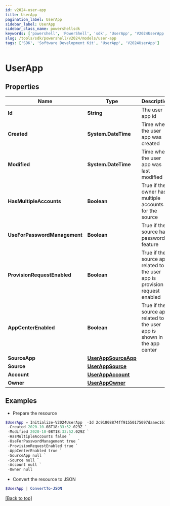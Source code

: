 ```yaml
---
id: v2024-user-app
title: UserApp
pagination_label: UserApp
sidebar_label: UserApp
sidebar_class_name: powershellsdk
keywords: ['powershell', 'PowerShell', 'sdk', 'UserApp', 'V2024UserApp']
slug: /tools/sdk/powershell/v2024/models/user-app
tags: ['SDK', 'Software Development Kit', 'UserApp', 'V2024UserApp']
---
```


# UserApp

## Properties

| Name | Type | Description | Notes |
| --- | --- | --- | --- |
| **Id** | **String** | The user app id | [optional] |
| **Created** | **System.DateTime** | Time when the user app was created | [optional] |
| **Modified** | **System.DateTime** | Time when the user app was last modified | [optional] |
| **HasMultipleAccounts** | **Boolean** | True if the owner has multiple accounts for the source | [optional] [default to $false] |
| **UseForPasswordManagement** | **Boolean** | True if the source has password feature | [optional] [default to $false] |
| **ProvisionRequestEnabled** | **Boolean** | True if the source app related to the user app is provision request enabled | [optional] [default to $false] |
| **AppCenterEnabled** | **Boolean** | True if the source app related to the user app is shown in the app center | [optional] [default to $true] |
| **SourceApp** | [**UserAppSourceApp**](user-app-source-app) |  | [optional] |
| **Source** | [**UserAppSource**](user-app-source) |  | [optional] |
| **Account** | [**UserAppAccount**](user-app-account) |  | [optional] |
| **Owner** | [**UserAppOwner**](user-app-owner) |  | [optional] |

## Examples

- Prepare the resource

```powershell
$UserApp = Initialize-V2024UserApp  -Id 2c91808874ff91550175097daaec161c `
 -Created 2020-10-08T18:33:52.029Z `
 -Modified 2020-10-08T18:33:52.029Z `
 -HasMultipleAccounts false `
 -UseForPasswordManagement true `
 -ProvisionRequestEnabled true `
 -AppCenterEnabled true `
 -SourceApp null `
 -Source null `
 -Account null `
 -Owner null
```

- Convert the resource to JSON

```powershell
$UserApp | ConvertTo-JSON
```

[[Back to top]](#)
